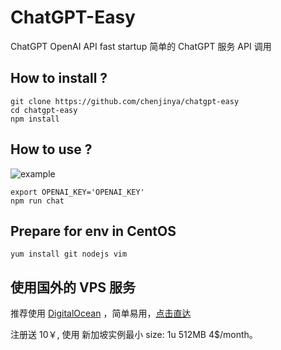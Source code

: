 # ChatGPT-Easy
ChatGPT OpenAI API fast startup
简单的 ChatGPT 服务 API 调用

## How to install ?

```shell
git clone https://github.com/chenjinya/chatgpt-easy
cd chatgpt-easy
npm install
```

## How to use ?

![example]('./example.png')

```shell
export OPENAI_KEY='OPENAI_KEY'
npm run chat
```

## Prepare for env in CentOS 

```shell
yum install git nodejs vim
```

## 使用国外的 VPS 服务

推荐使用 [DigitalOcean](https://m.do.co/c/28c8264f7e32) ，简单易用，[点击直达](https://m.do.co/c/28c8264f7e32)

注册送 10￥, 使用 新加坡实例最小 size: 1u 512MB 4$/month。


